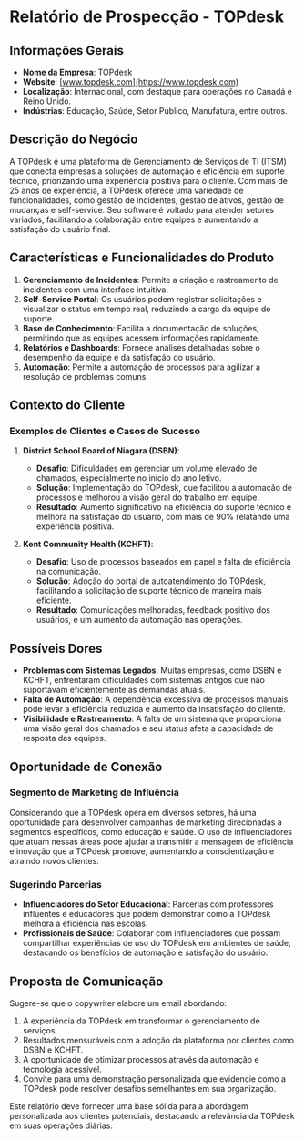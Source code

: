 # Relatório de Prospecção - TOPdesk

## Informações Gerais
- **Nome da Empresa**: TOPdesk
- **Website**: [www.topdesk.com](https://www.topdesk.com)
- **Localização**: Internacional, com destaque para operações no Canadá e Reino Unido.
- **Indústrias**: Educação, Saúde, Setor Público, Manufatura, entre outros.

## Descrição do Negócio
A TOPdesk é uma plataforma de Gerenciamento de Serviços de TI (ITSM) que conecta empresas a soluções de automação e eficiência em suporte técnico, priorizando uma experiência positiva para o cliente. Com mais de 25 anos de experiência, a TOPdesk oferece uma variedade de funcionalidades, como gestão de incidentes, gestão de ativos, gestão de mudanças e self-service. Seu software é voltado para atender setores variados, facilitando a colaboração entre equipes e aumentando a satisfação do usuário final.

## Características e Funcionalidades do Produto
1. **Gerenciamento de Incidentes**: Permite a criação e rastreamento de incidentes com uma interface intuitiva.
2. **Self-Service Portal**: Os usuários podem registrar solicitações e visualizar o status em tempo real, reduzindo a carga da equipe de suporte.
3. **Base de Conhecimento**: Facilita a documentação de soluções, permitindo que as equipes acessem informações rapidamente.
4. **Relatórios e Dashboards**: Fornece análises detalhadas sobre o desempenho da equipe e da satisfação do usuário.
5. **Automação**: Permite a automação de processos para agilizar a resolução de problemas comuns.

## Contexto do Cliente
### Exemplos de Clientes e Casos de Sucesso
1. **District School Board of Niagara (DSBN)**:
   - **Desafio**: Dificuldades em gerenciar um volume elevado de chamados, especialmente no início do ano letivo.
   - **Solução**: Implementação do TOPdesk, que facilitou a automação de processos e melhorou a visão geral do trabalho em equipe.
   - **Resultado**: Aumento significativo na eficiência do suporte técnico e melhora na satisfação do usuário, com mais de 90% relatando uma experiência positiva.

2. **Kent Community Health (KCHFT)**:
   - **Desafio**: Uso de processos baseados em papel e falta de eficiência na comunicação.
   - **Solução**: Adoção do portal de autoatendimento do TOPdesk, facilitando a solicitação de suporte técnico de maneira mais eficiente.
   - **Resultado**: Comunicações melhoradas, feedback positivo dos usuários, e um aumento da automação nas operações.

## Possíveis Dores
- **Problemas com Sistemas Legados**: Muitas empresas, como DSBN e KCHFT, enfrentaram dificuldades com sistemas antigos que não suportavam eficientemente as demandas atuais.
- **Falta de Automação**: A dependência excessiva de processos manuais pode levar a eficiência reduzida e aumento da insatisfação do cliente.
- **Visibilidade e Rastreamento**: A falta de um sistema que proporciona uma visão geral dos chamados e seu status afeta a capacidade de resposta das equipes.

## Oportunidade de Conexão
### Segmento de Marketing de Influência
Considerando que a TOPdesk opera em diversos setores, há uma oportunidade para desenvolver campanhas de marketing direcionadas a segmentos específicos, como educação e saúde. O uso de influenciadores que atuam nessas áreas pode ajudar a transmitir a mensagem de eficiência e inovação que a TOPdesk promove, aumentando a conscientização e atraindo novos clientes.

### Sugerindo Parcerias
- **Influenciadores do Setor Educacional**: Parcerias com professores influentes e educadores que podem demonstrar como a TOPdesk melhora a eficiência nas escolas.
- **Profissionais de Saúde**: Colaborar com influenciadores que possam compartilhar experiências de uso do TOPdesk em ambientes de saúde, destacando os benefícios de automação e satisfação do usuário.

## Proposta de Comunicação
Sugere-se que o copywriter elabore um email abordando:
1. A experiência da TOPdesk em transformar o gerenciamento de serviços.
2. Resultados mensuráveis com a adoção da plataforma por clientes como DSBN e KCHFT.
3. A oportunidade de otimizar processos através da automação e tecnologia acessível.
4. Convite para uma demonstração personalizada que evidencie como a TOPdesk pode resolver desafios semelhantes em sua organização.

Este relatório deve fornecer uma base sólida para a abordagem personalizada aos clientes potenciais, destacando a relevância da TOPdesk em suas operações diárias.